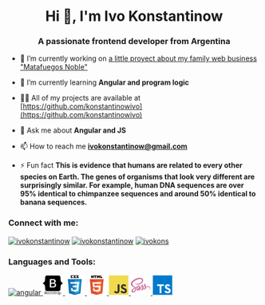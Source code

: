 <h1 align="center">Hi 👋, I'm Ivo Konstantinow</h1>
<h3 align="center">A passionate frontend developer from Argentina</h3>

- 🔭 I’m currently working on [a little proyect about my family web business "Matafuegos Noble"](https://matafuegosnoble.vercel.app/)

- 🌱 I’m currently learning **Angular and program logic**

- 👨‍💻 All of my projects are available at [https://github.com/konstantinowivo](https://github.com/konstantinowivo)

- 💬 Ask me about **Angular and JS**

- 📫 How to reach me **ivokonstantinow@gmail.com**

- ⚡ Fun fact **This is evidence that humans are related to every other species on Earth. The genes of organisms that look very different are surprisingly similar. For example, human DNA sequences are over 95% identical to chimpanzee sequences and around 50% identical to banana sequences.**

<h3 align="left">Connect with me:</h3>
<p align="left">
<a href="https://linkedin.com/in/ivokonstantinow" target="blank"><img align="center" src="https://raw.githubusercontent.com/rahuldkjain/github-profile-readme-generator/master/src/images/icons/Social/linked-in-alt.svg" alt="ivokonstantinow" height="30" width="40" /></a>
<a href="https://fb.com/ivokonstantinow" target="blank"><img align="center" src="https://raw.githubusercontent.com/rahuldkjain/github-profile-readme-generator/master/src/images/icons/Social/facebook.svg" alt="ivokonstantinow" height="30" width="40" /></a>
<a href="https://instagram.com/ivokons" target="blank"><img align="center" src="https://raw.githubusercontent.com/rahuldkjain/github-profile-readme-generator/master/src/images/icons/Social/instagram.svg" alt="ivokons" height="30" width="40" /></a>
</p>

<h3 align="left">Languages and Tools:</h3>
<p align="left"> <a href="https://angular.io" target="_blank" rel="noreferrer"> <img src="https://angular.io/assets/images/logos/angular/angular.svg" alt="angular" width="40" height="40"/> </a> <a href="https://getbootstrap.com" target="_blank" rel="noreferrer"> <img src="https://raw.githubusercontent.com/devicons/devicon/master/icons/bootstrap/bootstrap-plain-wordmark.svg" alt="bootstrap" width="40" height="40"/> </a> <a href="https://www.w3schools.com/css/" target="_blank" rel="noreferrer"> <img src="https://raw.githubusercontent.com/devicons/devicon/master/icons/css3/css3-original-wordmark.svg" alt="css3" width="40" height="40"/> </a> <a href="https://www.w3.org/html/" target="_blank" rel="noreferrer"> <img src="https://raw.githubusercontent.com/devicons/devicon/master/icons/html5/html5-original-wordmark.svg" alt="html5" width="40" height="40"/> </a> <a href="https://developer.mozilla.org/en-US/docs/Web/JavaScript" target="_blank" rel="noreferrer"> <img src="https://raw.githubusercontent.com/devicons/devicon/master/icons/javascript/javascript-original.svg" alt="javascript" width="40" height="40"/> </a> <a href="https://sass-lang.com" target="_blank" rel="noreferrer"> <img src="https://raw.githubusercontent.com/devicons/devicon/master/icons/sass/sass-original.svg" alt="sass" width="40" height="40"/> </a> <a href="https://www.typescriptlang.org/" target="_blank" rel="noreferrer"> <img src="https://raw.githubusercontent.com/devicons/devicon/master/icons/typescript/typescript-original.svg" alt="typescript" width="40" height="40"/> </a> </p>

